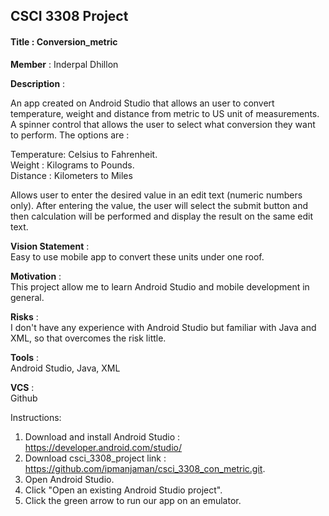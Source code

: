## CSCI 3308 Project

#### Title : Conversion_metric
**Member** : Inderpal Dhillon

**Description** : 

An app created on Android Studio that allows an user to convert temperature, weight and distance from metric to US unit of measurements. A spinner control that allows the user to select what conversion they want to perform. 
The options are :

Temperature: Celsius to Fahrenheit.   
Weight     : Kilograms to Pounds.   
Distance   : Kilometers to Miles

Allows user to enter the desired value in an edit text (numeric numbers only). After entering the value, the user will select the submit button and then calculation will be performed and display the result on the same edit text.

**Vision Statement** :  
Easy to use mobile app to convert these units under one roof.

**Motivation** :  
This project allow me to learn Android Studio and mobile development in general.

**Risks** :  
I don't have any experience with Android Studio but familiar with Java and XML, so that overcomes the risk little.

**Tools** :  
Android Studio, Java, XML

**VCS** :  
Github

Instructions:  
1. Download and install Android Studio : <https://developer.android.com/studio/>   
2. Download csci_3308_project link : <https://github.com/ipmanjaman/csci_3308_con_metric.git>. 
3. Open Android Studio. 
4. Click "Open an existing Android Studio project".     
5. Click the green arrow to run our app on an emulator.
